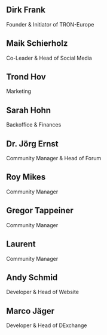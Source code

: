 ## Dirk Frank
Founder & Initiator of TRON-Europe

## Maik Schierholz
Co-Leader & Head of Social Media

## Trond Hov
Marketing

## Sarah Hohn
Backoffice & Finances

## Dr. Jörg Ernst
Community Manager & Head of Forum

## Roy Mikes
Community Manager

## Gregor Tappeiner
Community Manager

## Laurent
Community Manager 

## Andy Schmid
Developer & Head of Website

## Marco Jäger
Developer & Head of DExchange
